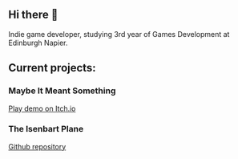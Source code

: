 ## Hi there 👋

Indie game developer, studying 3rd year of Games Development at Edinburgh Napier.

## Current projects:

### Maybe It Meant Something
[Play demo on Itch.io](https://zachblackstock.itch.io/maybe-it-meant-something-demo2)

### The Isenbart Plane
[Github repository](https://github.com/ZBlackstock/ct-final)
